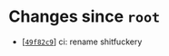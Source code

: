 # Changes since `root`

- \[[`49f82c9`](https://github.com/nearlySplat/qsh/commit/49f82c94a0a591d0eb328cab537d23860df4911a)\] ci: rename shitfuckery
